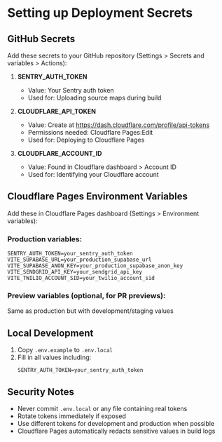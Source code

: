 # Setting up Deployment Secrets

## GitHub Secrets

Add these secrets to your GitHub repository (Settings > Secrets and variables > Actions):

1. **SENTRY_AUTH_TOKEN**
   - Value: Your Sentry auth token
   - Used for: Uploading source maps during build

2. **CLOUDFLARE_API_TOKEN**
   - Value: Create at https://dash.cloudflare.com/profile/api-tokens
   - Permissions needed: Cloudflare Pages:Edit
   - Used for: Deploying to Cloudflare Pages

3. **CLOUDFLARE_ACCOUNT_ID**
   - Value: Found in Cloudflare dashboard > Account ID
   - Used for: Identifying your Cloudflare account

## Cloudflare Pages Environment Variables

Add these in Cloudflare Pages dashboard (Settings > Environment variables):

### Production variables:
```
SENTRY_AUTH_TOKEN=your_sentry_auth_token
VITE_SUPABASE_URL=your_production_supabase_url
VITE_SUPABASE_ANON_KEY=your_production_supabase_anon_key
VITE_SENDGRID_API_KEY=your_sendgrid_api_key
VITE_TWILIO_ACCOUNT_SID=your_twilio_account_sid
```

### Preview variables (optional, for PR previews):
Same as production but with development/staging values

## Local Development

1. Copy `.env.example` to `.env.local`
2. Fill in all values including:
   ```
   SENTRY_AUTH_TOKEN=your_sentry_auth_token
   ```

## Security Notes

- Never commit `.env.local` or any file containing real tokens
- Rotate tokens immediately if exposed
- Use different tokens for development and production when possible
- Cloudflare Pages automatically redacts sensitive values in build logs